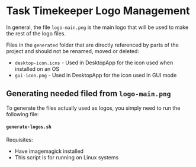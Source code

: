 # Task Timekeeper Logo Management

In general, the file `logo-main.png` is the main logo that will be used to make the rest of the logo files.

Files in the `generated` folder that are directly referenced by parts of the project and should not be renamed, moved or deleted:

 * `desktop-icon.icns` - Used in DesktopApp for the icon used when installed on an OS
 * `gui-icon.png` - Used in DesktopApp for the icon used in GUI mode

## Generating needed filed from `logo-main.png`

To generate the files actually used as logos, you simply need to run the following file:

#### `generate-logos.sh`

Requisites:

 * Have imagemagick installed
 * This script is for running on Linux systems
